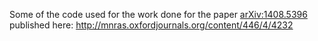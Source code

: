 Some of the code used for the work done for the paper [arXiv:1408.5396](http://arxiv.org/abs/1408.5396) published here: http://mnras.oxfordjournals.org/content/446/4/4232 
